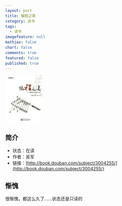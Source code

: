 ```yaml
---
layout: post
title: 编程之美
category: 读书
tags: 
  - 读书
imagefeature: null
mathjax: false
chart: false
comments: true
featured: false
published: true
---
```

![img](/images/post/book/beautyofprogram.jpg)

## 简介
*	状态：在读
*	作者：吴军
*	链接：[http://book.douban.com/subject/3004255/](http://book.douban.com/subject/3004255/)

## 惭愧
很惭愧，都这么久了……状态还是只读的